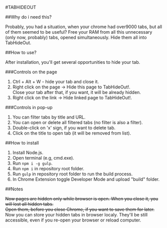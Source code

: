 #TABHIDEOUT

##Why do i need this?

Probably, you had a situation, when your chrome had over9000 tabs, but all of them seemed to be useful?
Free your RAM from all this unnecessary (only now, probably) tabs, opened simultaneously. Hide them all into TabHideOut.

##How to use?

After installation, you'll get several opportunities to hide your tab. <br/>

###Controls on the page

1. Ctrl + Alt + W - hide your tab and close it.
2. Right click on the page -> Hide this page to TabHideOut!. <br/>Close your tab after that, if you want, it will be already hidden.
3. Right click on the link -> Hide linked page to TabHideOut!.

###Controls in pop-up

1. You can filter tabs by title and URL.
2. You can open or delete all filtered tabs (no filter is also a filter).
3. Double-click on 'x' sign, if you want to delete tab.
4. Click on the title to open tab (it will be removed from list).

##How to install

1. Install Node.js.
2. Open terminal (e.g, cmd.exe).
3. Run `npm i -g gulp`. <br/>
4. Run `npm i` in repository root folder.
5. Run `gulp` in repository root folder to run the build process.
6. In Chrome Extension toggle Developer Mode and upload "build" folder.

##Notes

~~Now pages are hidden only while browser is open. When you close it, you will lost all hidden tabs. <br/>
Open them, before you close Chrome, if you want to save them for later.~~
Now you can store your hidden tabs in browser localy. They'll be still accessible, even if you re-open your browser or reload computer.


